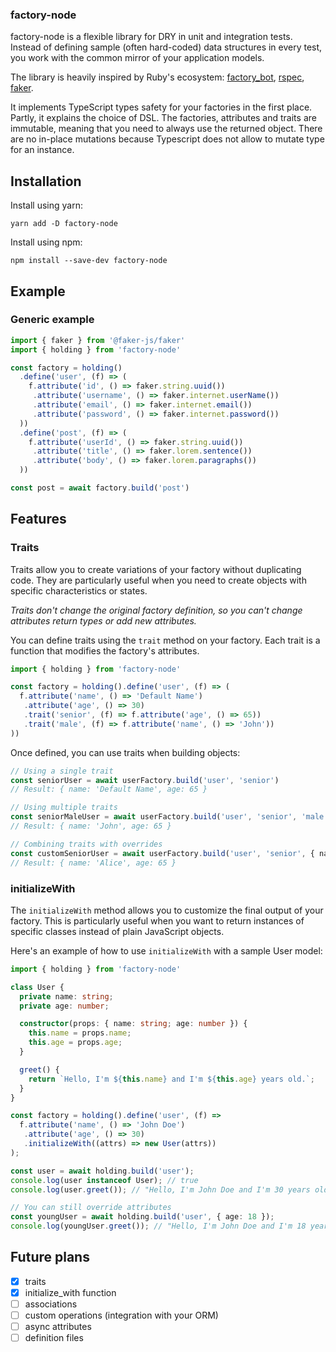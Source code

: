 ### factory-node

factory-node is a flexible library for DRY in unit and integration tests. Instead of defining sample (often hard-coded) data structures in every test, you work with the common mirror of your application models.

The library is heavily inspired by Ruby's ecosystem: [factory_bot](https://github.com/thoughtbot/factory_bot), [rspec](https://github.com/rspec/rspec-rails), [faker](https://github.com/faker-ruby/faker).

It implements TypeScript types safety for your factories in the first place. Partly, it explains the choice of DSL. The factories, attributes and traits are immutable, meaning that you need to always use the returned object. There are no in-place mutations because Typescript does not allow to mutate type for an instance.

## Installation

Install using yarn:

```
yarn add -D factory-node
```

Install using npm:

```
npm install --save-dev factory-node
```

## Example

### Generic example

```typescript
import { faker } from '@faker-js/faker'
import { holding } from 'factory-node'

const factory = holding()
  .define('user', (f) => (
    f.attribute('id', () => faker.string.uuid())
     .attribute('username', () => faker.internet.userName())
     .attribute('email', () => faker.internet.email())
     .attribute('password', () => faker.internet.password())
  ))
  .define('post', (f) => (
    f.attribute('userId', () => faker.string.uuid())
     .attribute('title', () => faker.lorem.sentence())
     .attribute('body', () => faker.lorem.paragraphs())
  ))

const post = await factory.build('post')
```

## Features

### Traits

Traits allow you to create variations of your factory without duplicating code. They are particularly useful when you need to create objects with specific characteristics or states.

*Traits don't change the original factory definition, so you can't change attributes return types or add new attributes.*

You can define traits using the `trait` method on your factory. Each trait is a function that modifies the factory's attributes.

```typescript
import { holding } from 'factory-node'

const factory = holding().define('user', (f) => (
  f.attribute('name', () => 'Default Name')
   .attribute('age', () => 30)
   .trait('senior', (f) => f.attribute('age', () => 65))
   .trait('male', (f) => f.attribute('name', () => 'John'))
))
```

Once defined, you can use traits when building objects:

```typescript
// Using a single trait
const seniorUser = await userFactory.build('user', 'senior')
// Result: { name: 'Default Name', age: 65 }

// Using multiple traits
const seniorMaleUser = await userFactory.build('user', 'senior', 'male')
// Result: { name: 'John', age: 65 }

// Combining traits with overrides
const customSeniorUser = await userFactory.build('user', 'senior', { name: 'Alice' })
// Result: { name: 'Alice', age: 65 }
```

### initializeWith

The `initializeWith` method allows you to customize the final output of your factory. This is particularly useful when you want to return instances of specific classes instead of plain JavaScript objects.

Here's an example of how to use `initializeWith` with a sample User model:

```typescript
import { holding } from 'factory-node'

class User {
  private name: string;
  private age: number;

  constructor(props: { name: string; age: number }) {
    this.name = props.name;
    this.age = props.age;
  }

  greet() {
    return `Hello, I'm ${this.name} and I'm ${this.age} years old.`;
  }
}

const factory = holding().define('user', (f) =>
  f.attribute('name', () => 'John Doe')
   .attribute('age', () => 30)
   .initializeWith((attrs) => new User(attrs))
);

const user = await holding.build('user');
console.log(user instanceof User); // true
console.log(user.greet()); // "Hello, I'm John Doe and I'm 30 years old."

// You can still override attributes
const youngUser = await holding.build('user', { age: 18 });
console.log(youngUser.greet()); // "Hello, I'm John Doe and I'm 18 years old."
```

## Future plans

- [x] traits
- [x] initialize_with function
- [ ] associations
- [ ] custom operations (integration with your ORM)
- [ ] async attributes
- [ ] definition files
